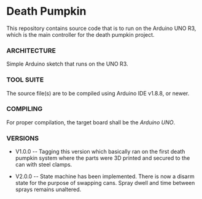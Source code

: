 # Death Pumpkin #

This repository contains source code that is to run on the Arduino UNO R3, which is the main controller for the death pumpkin project.  

### ARCHITECTURE ###
Simple Arduino sketch that runs on the UNO R3.   

### TOOL SUITE ###

The source file(s) are to be compiled using Arduino IDE v1.8.8, or newer.    

### COMPILING ###
For proper compilation, the target board shall be the *Arduino UNO*.  

### VERSIONS ###
* V1.0.0 -- Tagging this version which basically ran on the first death pumpkin system where the parts were 3D printed and secured to the can with steel clamps.  

* V2.0.0 -- State machine has been implemented.  There is now a disarm state for the purpose of swapping cans.  Spray dwell and time between sprays remains unaltered.  
